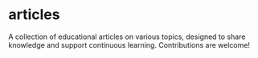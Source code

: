 # articles
A collection of educational articles on various topics, designed to share knowledge and support continuous learning. Contributions are welcome!
